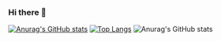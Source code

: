 ### Hi there 👋

<!--
**zhanghaifei1997/zhanghaifei1997** is a ✨ _special_ ✨ repository because its `README.md` (this file) appears on your GitHub profile.

Here are some ideas to get you started:

- 🔭 I’m currently working on ...
- 🌱 I’m currently learning ...
- 👯 I’m looking to collaborate on ...
- 🤔 I’m looking for help with ...
- 💬 Ask me about ...
- 📫 How to reach me: ...
- 😄 Pronouns: ...
- ⚡ Fun fact: ...
-->
[![Anurag's GitHub stats](https://github-readme-stats.vercel.app/api?username=zhanghaifei1997)](https://github.com/anuraghazra/github-readme-stats)
[![Top Langs](https://github-readme-stats.vercel.app/api/top-langs/?username=zhanghaifei1997)](https://github.com/anuraghazra/github-readme-stats)
![Anurag's GitHub stats](https://github-readme-stats.vercel.app/api?username=zhanghaifei1997&show_icons=true&theme=radical)

